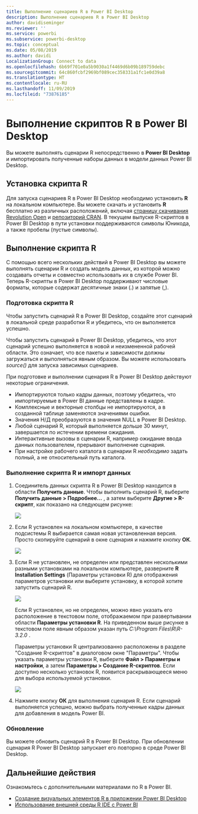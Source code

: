 ```yaml
---
title: Выполнение сценариев R в Power BI Desktop
description: Выполнение сценариев R в Power BI Desktop
author: davidiseminger
ms.reviewer: ''
ms.service: powerbi
ms.subservice: powerbi-desktop
ms.topic: conceptual
ms.date: 05/08/2019
ms.author: davidi
LocalizationGroup: Connect to data
ms.openlocfilehash: 6b69f701e0a5b9030a1f4469d6b09b189759debc
ms.sourcegitcommit: 64c860fcbf2969bf089cec358331a1fc1e0d39a8
ms.translationtype: HT
ms.contentlocale: ru-RU
ms.lasthandoff: 11/09/2019
ms.locfileid: "73876185"
---
```

# <a name="run-r-scripts-in-power-bi-desktop"></a>Выполнение скриптов R в Power BI Desktop
Вы можете выполнять сценарии R непосредственно в **Power BI Desktop** и импортировать полученные наборы данных в модели данных Power BI Desktop.

## <a name="install-r"></a>Установка скрипта R
Для запуска сценариев R в Power BI Desktop необходимо установить **R** на локальном компьютере. Вы можете скачать и установить **R** бесплатно из различных расположений, включая [страницу скачивания Revolution Open](https://mran.revolutionanalytics.com/download/) и [репозиторий CRAN](https://cran.r-project.org/bin/windows/base/). В текущем выпуске R-скриптов в Power BI Desktop в пути установки поддерживаются символы Юникода, а также пробелы (пустые символы).

## <a name="run-r-scripts"></a>Выполнение скрипта R
С помощью всего нескольких действий в Power BI Desktop вы можете выполнять сценарии R и создать модель данных, из которой можно создавать отчеты и совместно использовать их в службе Power BI. Теперь R-скрипты в Power BI Desktop поддерживают числовые форматы, которые содержат десятичные знаки (.) и запятые (,).

### <a name="prepare-an-r-script"></a>Подготовка скрипта R
Чтобы запустить сценарий R в Power BI Desktop, создайте этот сценарий в локальной среде разработки R и убедитесь, что он выполняется успешно.

Чтобы запустить сценарий в Power BI Desktop, убедитесь, что этот сценарий успешно выполняется в новой и неизмененной рабочей области. Это означает, что все пакеты и зависимости должны загружаться и выполняться явным образом. Вы можете использовать *source()* для запуска зависимых сценариев.

При подготовке и выполнении сценария R в Power BI Desktop действуют некоторые ограничения.

* Импортируются только кадры данных, поэтому убедитесь, что импортируемые в Power BI данные представлены в кадре.
* Комплексные и векторные столбцы не импортируются, а в созданной таблице заменяются значениями ошибки.
* Значения Н/Д преобразуются в значения NULL в Power BI Desktop.
* Любой сценарий R, который выполняется дольше 30 минут, завершается по истечении времени ожидания.
* Интерактивные вызовы в сценарии R, например ожидание ввода данных пользователем, прерывают выполнение сценария.
* При настройке рабочего каталога в сценарии R *необходимо* задать полный, а не относительный путь каталога.

### <a name="run-your-r-script-and-import-data"></a>Выполнение скрипта R и импорт данных
1. Соединитель данных скрипта R в Power BI Desktop находится в области **Получить данные**. Чтобы выполнить сценарий R, выберите **Получить данные &gt; Подробнее…** , а затем выберите **Другие &gt; R-скрипт**, как показано на следующем рисунке:
   
   ![](media/desktop-r-scripts/r-scripts-1.png)
2. Если R установлен на локальном компьютере, в качестве подсистемы R выбирается самая новая установленная версия. Просто скопируйте сценарий в окне сценария и нажмите кнопку **ОК**.
   
   ![](media/desktop-r-scripts/r-scripts-2.png)
3. Если R не установлен, не определен или представлен несколькими разными установками на локальном компьютере, разверните **R Installation Settings** (Параметры установки R) для отображения параметров установки или выберите установку, в которой хотите запустить сценарий R.
   
   ![](media/desktop-r-scripts/r-scripts-3.png)
   
   Если R установлен, но не определен, можно явно указать его расположение в текстовом поле, отображаемом при развертывании области **Параметры установки R**. На приведенном выше рисунке в текстовом поле явным образом указан путь *C:\Program Files\R\R-3.2.0* .
   
   Параметры установки R централизованно расположены в разделе "Создание R-скриптов" в диалоговом окне "Параметры". Чтобы указать параметры установки R, выберите **Файл > Параметры и настройки**, а затем **Параметры > Создание R-скриптов**. Если доступно несколько установок R, появится раскрывающееся меню для выбора используемой установки.
   
   ![](media/desktop-r-scripts/r-scripts-4.png)
4. Нажмите кнопку **ОК** для выполнения сценария R. Если сценарий выполняется успешно, можно выбрать полученные кадры данных для добавления в модель Power BI.

### <a name="refresh"></a>Обновление
Вы можете обновить сценарий R в Power BI Desktop. При обновлении сценария R Power BI Desktop запускает его повторно в среде Power BI Desktop.

## <a name="next-steps"></a>Дальнейшие действия
Ознакомьтесь с дополнительными материалами по R в Power BI.

* [Создание визуальных элементов R в приложении Power BI Desktop](desktop-r-visuals.md)
* [Использование внешней среды R IDE с Power BI](desktop-r-ide.md)

